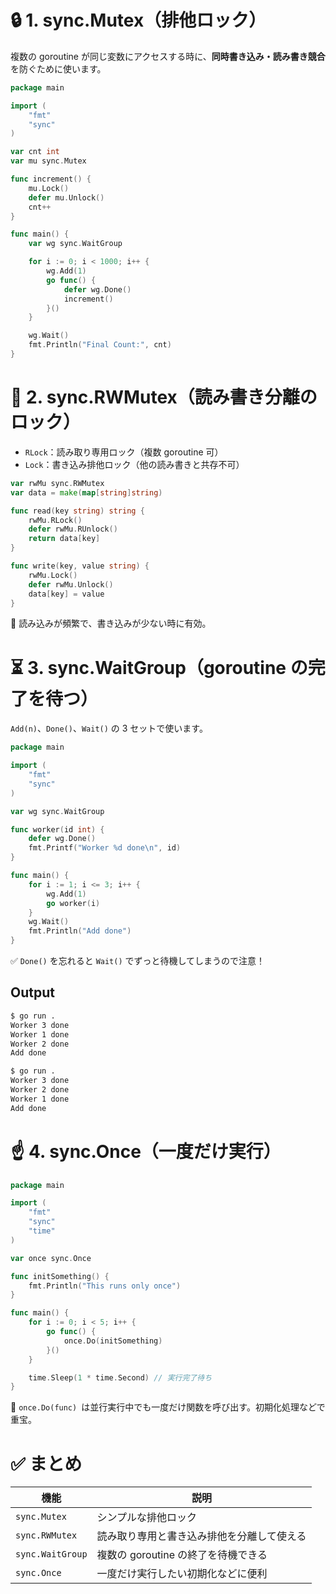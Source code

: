 # 🔒 1. sync.Mutex（排他ロック）

複数の goroutine が同じ変数にアクセスする時に、**同時書き込み・読み書き競合**を防ぐために使います。

```go
package main

import (
	"fmt"
	"sync"
)

var cnt int
var mu sync.Mutex

func increment() {
	mu.Lock()
	defer mu.Unlock()
	cnt++
}

func main() {
	var wg sync.WaitGroup

	for i := 0; i < 1000; i++ {
		wg.Add(1)
		go func() {
			defer wg.Done()
			increment()
		}()
	}

	wg.Wait()
	fmt.Println("Final Count:", cnt)
}
```

# 🔄 2. sync.RWMutex（読み書き分離のロック）

- `RLock`：読み取り専用ロック（複数 goroutine 可）
- `Lock`：書き込み排他ロック（他の読み書きと共存不可）

```go
var rwMu sync.RWMutex
var data = make(map[string]string)

func read(key string) string {
    rwMu.RLock()
    defer rwMu.RUnlock()
    return data[key]
}

func write(key, value string) {
    rwMu.Lock()
    defer rwMu.Unlock()
    data[key] = value
}
```

🔑 読み込みが頻繁で、書き込みが少ない時に有効。

# ⏳ 3. sync.WaitGroup（goroutine の完了を待つ）

`Add(n)`、`Done()`、`Wait()` の 3 セットで使います。

```go
package main

import (
	"fmt"
	"sync"
)

var wg sync.WaitGroup

func worker(id int) {
	defer wg.Done()
	fmt.Printf("Worker %d done\n", id)
}

func main() {
	for i := 1; i <= 3; i++ {
		wg.Add(1)
		go worker(i)
	}
	wg.Wait()
	fmt.Println("Add done")
}
```

✅ `Done()` を忘れると `Wait()` でずっと待機してしまうので注意！

## Output

```sh
$ go run .
Worker 3 done
Worker 1 done
Worker 2 done
Add done

$ go run .
Worker 3 done
Worker 2 done
Worker 1 done
Add done
```

# ☝️ 4. sync.Once（一度だけ実行）

```go
package main

import (
	"fmt"
	"sync"
	"time"
)

var once sync.Once

func initSomething() {
	fmt.Println("This runs only once")
}

func main() {
	for i := 0; i < 5; i++ {
		go func() {
			once.Do(initSomething)
		}()
	}

	time.Sleep(1 * time.Second) // 実行完了待ち
}
```

🔄 `once.Do(func) `は並行実行中でも一度だけ関数を呼び出す。初期化処理などで重宝。

# ✅ まとめ

| 機能             | 説明                                       |
| ---------------- | ------------------------------------------ |
| `sync.Mutex`     | シンプルな排他ロック                       |
| `sync.RWMutex`   | 読み取り専用と書き込み排他を分離して使える |
| `sync.WaitGroup` | 複数の goroutine の終了を待機できる        |
| `sync.Once`      | 一度だけ実行したい初期化などに便利         |
